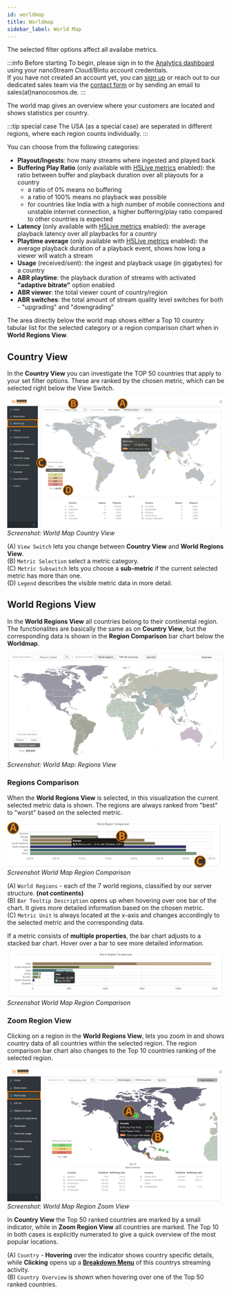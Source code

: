```yaml
---
id: worldmap
title: Worldmap
sidebar_label: World Map
---
```

The selected filter options affect all availabe metrics.

:::info Before starting
To begin, please sign in to the [Analytics dashboard](https://metrics.nanocosmos.de/login) using your nanoStream Cloud/Bintu account credentials. <br/>
If you have not created an account yet, you can [sign up](https://dashboard.nanostream.cloud/auth?signup) or reach out to our dedicated sales team via the [contact form](https://www.nanocosmos.de/contact) or by sending an email to sales(at)nanocosmos.de.
:::

The world map gives an overview where your customers are located and shows statistics per country.

:::tip special case
The USA (as a special case) are seperated in different regions, where each region counts individually.
:::

You can choose from the following categories:

- **Playout/Ingests**: how many streams where ingested and played back
- **Buffering Play Ratio** (only available with [H5Live metrics](./analytics#h5live) enabled): the ratio between buffer and playback duration over all playouts for a country
  - a ratio of 0% means no buffering
  - a ratio of 100% means no playback was possible
  - for countries like India with a high number of mobile connections and unstable internet connection, a higher buffering/play ratio compared to other countries is expected
- **Latency** (only available with [H5Live metrics](./analytics#h5live) enabled): the average playback latency over all playbacks for a country
- **Playtime average** (only available with [H5Live metrics](./analytics#h5live) enabled): the average playback duration of a playback event, shows how long a viewer will watch a stream
- **Usage** (received/sent): the ingest and playback usage (in gigabytes) for a country
- **ABR playtime**: the playback duration of streams with activated **"adaptive bitrate"** option enabled
- **ABR viewer**: the total viewer count of country/region
- **ABR switches**: the total amount of stream quality level switches for both - "upgrading" and "downgrading"

The area directly below the world map shows either a Top 10 country tabular list for the selected category or a region comparison chart when in **World Regions View**.

## Country View

In the **Country View** you can investigate the TOP 50 countries that apply to your set filter options. These are ranked by the chosen metric, which can be selected right below the View Switch.

![Screenshot: World Map Country View](../assets/analytics/wm-country-view.png)
*Screenshot: World Map Country View*

(A) `View Switch` lets you change between **Country View** and **World Regions View**. <br/>
(B) `Metric Selection` select a metric category. <br/>
(C) `Metric Subswitch` lets you choose a **sub-metric** if the current selected metric has more than one. <br/>
(D) `Legend` describes the visible metric data in more detail.

## World Regions View

In the **World Regions View** all countries belong to their continental region. The functionalites are basically the same as on **Country View**, but the corresponding data is shown in the **Region Comparison** bar chart below the **Worldmap**.

![Screenshot: World Map: Regions View](../assets/analytics/wm-regions-view.png)
*Screenshot: World Map: Regions View*

### Regions Comparison

When the **World Regions View** is selected, in this visualization the current selected metric data is shown. The regions are always ranked from "best" to "worst" based on the selected metric.

![Screenshot World Map Region Comparison](../assets/analytics/wm-region-comparison1.png)
*Screenshot World Map Region Comparison*

(A) `World Regions` - each of the 7 world regions, classified by our server structure. **(not continents)** <br/>
(B) `Bar Tooltip Description` opens up when hovering over one bar of the chart. It gives more detailed information based on the chosen metric. <br/>
(C) `Metric Unit` is always located at the x-axis and changes accordingly to the selected metric and the corresponding data. <br/>

If a metric consists of **multiple properties**, the bar chart adjusts to a stacked bar chart. Hover over a bar to see more detailed information.

![Screenshot World Map Region Comparison](../assets/analytics/wm-region-comparison2.png)
*Screenshot World Map Region Comparison*

### Zoom Region View

Clicking on a region in the **World Regions View**, lets you zoom in and shows country data of all countries within the selected region. The region comparison bar chart also changes to the Top 10 countries ranking of the selected region.

![Screenshot: World Map Region Zoom View](../assets/analytics/wm-region-zoom-view.png)
*Screenshot: World Map Region Zoom View*

In **Country View** the Top 50 ranked countries are marked by a small indicator, while in **Zoom Region View** all countries are marked. The Top 10 in both cases is explicitly numerated to give a quick overview of the most popular locations.

(A) `Country` - **Hovering** over the indicator shows country specific details, while **Clicking** opens up a [**Breakdown Menu**](./analytics-zoom#zoom-on-worldmap) of this countrys streaming activity. <br/>
(B) `Country Overview` is shown when hovering over one of the Top 50 ranked countries.
